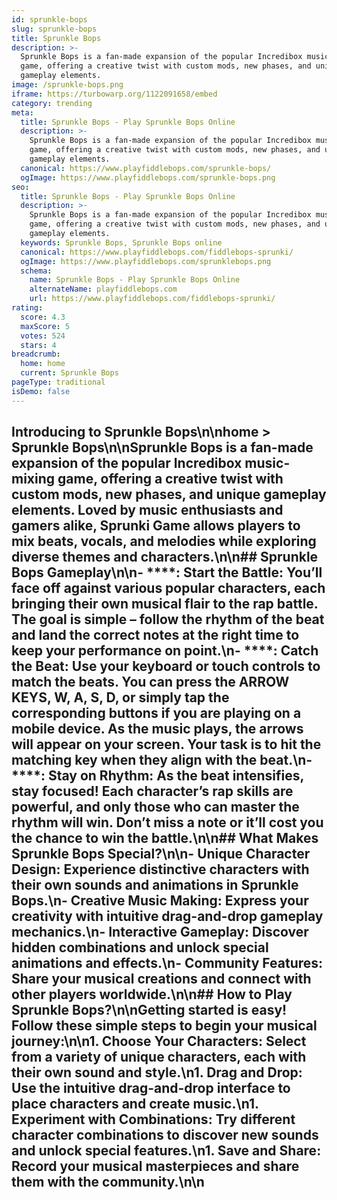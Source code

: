 ```yaml
---
id: sprunkle-bops
slug: sprunkle-bops
title: Sprunkle Bops
description: >-
  Sprunkle Bops is a fan-made expansion of the popular Incredibox music-mixing
  game, offering a creative twist with custom mods, new phases, and unique
  gameplay elements.
image: /sprunkle-bops.png
iframe: https://turbowarp.org/1122091658/embed
category: trending
meta:
  title: Sprunkle Bops - Play Sprunkle Bops Online
  description: >-
    Sprunkle Bops is a fan-made expansion of the popular Incredibox music-mixing
    game, offering a creative twist with custom mods, new phases, and unique
    gameplay elements.
  canonical: https://www.playfiddlebops.com/sprunkle-bops/
  ogImage: https://www.playfiddlebops.com/sprunkle-bops.png
seo:
  title: Sprunkle Bops - Play Sprunkle Bops Online
  description: >-
    Sprunkle Bops is a fan-made expansion of the popular Incredibox music-mixing
    game, offering a creative twist with custom mods, new phases, and unique
    gameplay elements.
  keywords: Sprunkle Bops, Sprunkle Bops online
  canonical: https://www.playfiddlebops.com/fiddlebops-sprunki/
  ogImage: https://www.playfiddlebops.com/sprunklebops.png
  schema:
    name: Sprunkle Bops - Play Sprunkle Bops Online
    alternateName: playfiddlebops.com
    url: https://www.playfiddlebops.com/fiddlebops-sprunki/
rating:
  score: 4.3
  maxScore: 5
  votes: 524
  stars: 4
breadcrumb:
  home: home
  current: Sprunkle Bops
pageType: traditional
isDemo: false
---
```


## Introducing to Sprunkle Bops\n\nhome > Sprunkle Bops\n\nSprunkle Bops is a fan-made expansion of the popular Incredibox music-mixing game, offering a creative twist with custom mods, new phases, and unique gameplay elements. Loved by music enthusiasts and gamers alike, Sprunki Game allows players to mix beats, vocals, and melodies while exploring diverse themes and characters.\n\n## Sprunkle Bops Gameplay\n\n- ****: Start the Battle: You’ll face off against various popular characters, each bringing their own musical flair to the rap battle. The goal is simple – follow the rhythm of the beat and land the correct notes at the right time to keep your performance on point.\n- ****: Catch the Beat: Use your keyboard or touch controls to match the beats. You can press the ARROW KEYS, W, A, S, D, or simply tap the corresponding buttons if you are playing on a mobile device. As the music plays, the arrows will appear on your screen. Your task is to hit the matching key when they align with the beat.\n- ****: Stay on Rhythm: As the beat intensifies, stay focused! Each character’s rap skills are powerful, and only those who can master the rhythm will win. Don’t miss a note or it’ll cost you the chance to win the battle.\n\n## What Makes Sprunkle Bops Special?\n\n- **Unique Character Design**: Experience distinctive characters with their own sounds and animations in Sprunkle Bops.\n- **Creative Music Making**: Express your creativity with intuitive drag-and-drop gameplay mechanics.\n- **Interactive Gameplay**: Discover hidden combinations and unlock special animations and effects.\n- **Community Features**: Share your musical creations and connect with other players worldwide.\n\n## How to Play Sprunkle Bops?\n\nGetting started is easy! Follow these simple steps to begin your musical journey:\n\n1. **Choose Your Characters**: Select from a variety of unique characters, each with their own sound and style.\n1. **Drag and Drop**: Use the intuitive drag-and-drop interface to place characters and create music.\n1. **Experiment with Combinations**: Try different character combinations to discover new sounds and unlock special features.\n1. **Save and Share**: Record your musical masterpieces and share them with the community.\n\n